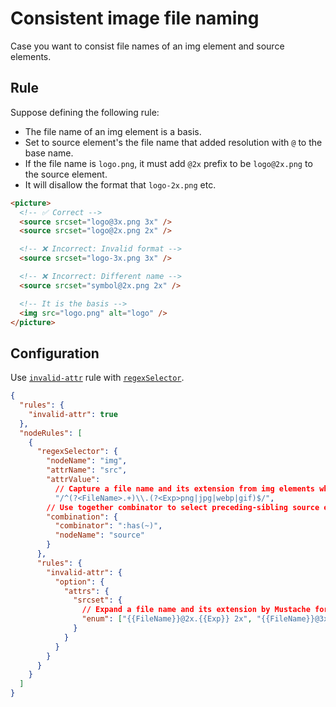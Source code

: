 # Consistent image file naming

Case you want to consist file names of an img element and source elements.

## Rule

Suppose defining the following rule:

- The file name of an img element is a basis.
- Set to source element's the file name that added resolution with `@` to the base name.
- If the file name is `logo.png`, it must add `@2x` prefix to be `logo@2x.png` to the source element.
- It will disallow the format that `logo-2x.png` etc.

```html
<picture>
  <!-- ✅ Correct -->
  <source srcset="logo@3x.png 3x" />
  <source srcset="logo@2x.png 2x" />

  <!-- ❌ Incorrect: Invalid format -->
  <source srcset="logo-3x.png 3x" />

  <!-- ❌ Incorrect: Different name -->
  <source srcset="symbol@2x.png 2x" />

  <!-- It is the basis -->
  <img src="logo.png" alt="logo" />
</picture>
```

## Configuration

Use [`invalid-attr`](/rules/invalid-attr) rule with [`regexSelector`](/configuration/properties#regexselector).

```json
{
  "rules": {
    "invalid-attr": true
  },
  "nodeRules": [
    {
      "regexSelector": {
        "nodeName": "img",
        "attrName": "src",
        "attrValue":
          // Capture a file name and its extension from img elements while...
          "/^(?<FileName>.+)\\.(?<Exp>png|jpg|webp|gif)$/",
        // Use together combinator to select preceding-sibling source elements
        "combination": {
          "combinator": ":has(~)",
          "nodeName": "source"
        }
      },
      "rules": {
        "invalid-attr": {
          "option": {
            "attrs": {
              "srcset": {
                // Expand a file name and its extension by Mustache format
                "enum": ["{{FileName}}@2x.{{Exp}} 2x", "{{FileName}}@3x.{{Exp}} 3x"]
              }
            }
          }
        }
      }
    }
  ]
}
```
